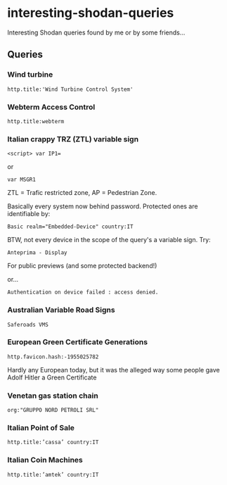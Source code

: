 # interesting-shodan-queries
Interesting Shodan queries found by me or by some friends...

## Queries 

### Wind turbine 
```
http.title:'Wind Turbine Control System'
```
### Webterm Access Control
```
http.title:webterm
```

### Italian crappy TRZ (ZTL) variable sign
```
<script> var IP1=
```
or
```
var MSGR1
```
ZTL = Trafic restricted zone, AP = Pedestrian Zone.

Basically every system now behind password. Protected ones are identifiable by:

```
Basic realm="Embedded-Device" country:IT
```

BTW, not every device in the scope of the query's a variable sign. Try:
```
Anteprima - Display
```
For public previews (and some protected backend!)

or...
```
Authentication on device failed : access denied.
```
### Australian Variable Road Signs
```
Saferoads VMS
```

### European Green Certificate Generations
```
http.favicon.hash:-1955025782
```
Hardly any European today, but it was the alleged way some people gave Adolf Hitler a Green Certificate

### Venetan gas station chain
```
org:"GRUPPO NORD PETROLI SRL"
```

### Italian Point of Sale
```
http.title:’cassa’ country:IT
```

### Italian Coin Machines
```
http.title:’amtek’ country:IT
```